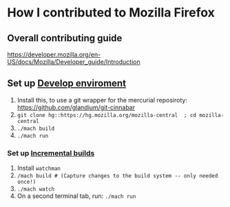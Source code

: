 # How I contributed to Mozilla Firefox

## Overall contributing guide
https://developer.mozilla.org/en-US/docs/Mozilla/Developer_guide/Introduction

## Set up [Develop enviroment](https://developer.mozilla.org/en-US/docs/Mozilla/Developer_guide/Build_Instructions/Simple_Firefox_build/Linux_and_MacOS_build_preparation)

1. Install this, to use a git wrapper for the mercurial reposiroty: https://github.com/glandium/git-cinnabar  
2. `git clone hg::https://hg.mozilla.org/mozilla-central  ; cd mozilla-central`
3. `./mach build`
4. `./mach run`


### Set up [Incremental builds](https://developer.mozilla.org/en-US/docs/Mozilla/Developer_guide/Build_Instructions/Incremental_builds_with_filesystem_watching)

1. Install `watchman`
2. `/mach build # (Capture changes to the build system -- only needed once!)`
3. `./mach watch`
4. On a second terminal tab, run: `./mach run`

